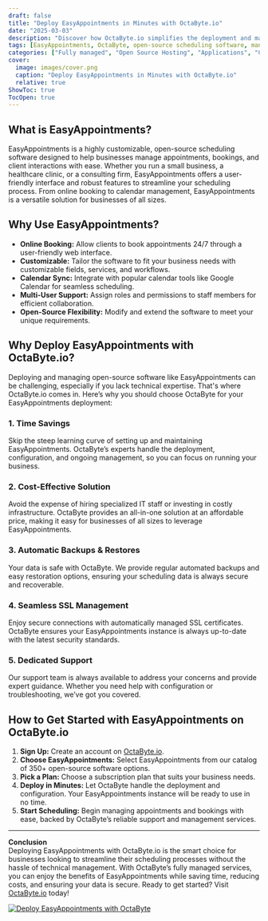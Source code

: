 ```yaml
---
draft: false
title: "Deploy EasyAppointments in Minutes with OctaByte.io"
date: "2025-03-03"
description: "Discover how OctaByte.io simplifies the deployment and management of EasyAppointments, a powerful open-source scheduling software. Save time, reduce costs, and enjoy hassle-free technical support with OctaByte's fully managed services."
tags: [EasyAppointments, OctaByte, open-source scheduling software, managed services, deploy EasyAppointments, time-saving, cost-effective, automatic backups, SSL management, technical support]
categories: ["Fully managed", "Open Source Hosting", "Applications", "Calendar", "EasyAppointments"]
cover:
  image: images/cover.png
  caption: "Deploy EasyAppointments in Minutes with OctaByte.io"
  relative: true
ShowToc: true
TocOpen: true
---
```



## What is EasyAppointments?

EasyAppointments is a highly customizable, open-source scheduling software designed to help businesses manage appointments, bookings, and client interactions with ease. Whether you run a small business, a healthcare clinic, or a consulting firm, EasyAppointments offers a user-friendly interface and robust features to streamline your scheduling process. From online booking to calendar management, EasyAppointments is a versatile solution for businesses of all sizes.

## Why Use EasyAppointments?

- **Online Booking:** Allow clients to book appointments 24/7 through a user-friendly web interface.
- **Customizable:** Tailor the software to fit your business needs with customizable fields, services, and workflows.
- **Calendar Sync:** Integrate with popular calendar tools like Google Calendar for seamless scheduling.
- **Multi-User Support:** Assign roles and permissions to staff members for efficient collaboration.
- **Open-Source Flexibility:** Modify and extend the software to meet your unique requirements.

## Why Deploy EasyAppointments with OctaByte.io?

Deploying and managing open-source software like EasyAppointments can be challenging, especially if you lack technical expertise. That's where OctaByte.io comes in. Here’s why you should choose OctaByte for your EasyAppointments deployment:

### 1. **Time Savings**
Skip the steep learning curve of setting up and maintaining EasyAppointments. OctaByte’s experts handle the deployment, configuration, and ongoing management, so you can focus on running your business.

### 2. **Cost-Effective Solution**
Avoid the expense of hiring specialized IT staff or investing in costly infrastructure. OctaByte provides an all-in-one solution at an affordable price, making it easy for businesses of all sizes to leverage EasyAppointments.

### 3. **Automatic Backups & Restores**
Your data is safe with OctaByte. We provide regular automated backups and easy restoration options, ensuring your scheduling data is always secure and recoverable.

### 4. **Seamless SSL Management**
Enjoy secure connections with automatically managed SSL certificates. OctaByte ensures your EasyAppointments instance is always up-to-date with the latest security standards.

### 5. **Dedicated Support**
Our support team is always available to address your concerns and provide expert guidance. Whether you need help with configuration or troubleshooting, we’ve got you covered.

## How to Get Started with EasyAppointments on OctaByte.io

1. **Sign Up:** Create an account on [OctaByte.io](https://octabyte.io).
2. **Choose EasyAppointments:** Select EasyAppointments from our catalog of 350+ open-source software options.
3. **Pick a Plan:** Choose a subscription plan that suits your business needs.
4. **Deploy in Minutes:** Let OctaByte handle the deployment and configuration. Your EasyAppointments instance will be ready to use in no time.
5. **Start Scheduling:** Begin managing appointments and bookings with ease, backed by OctaByte’s reliable support and management services.

---

**Conclusion**  
Deploying EasyAppointments with OctaByte.io is the smart choice for businesses looking to streamline their scheduling processes without the hassle of technical management. With OctaByte’s fully managed services, you can enjoy the benefits of EasyAppointments while saving time, reducing costs, and ensuring your data is secure. Ready to get started? Visit [OctaByte.io](https://octabyte.io) today!

[![Deploy EasyAppointments with OctaByte](/images/deploy-on-octabyte.png)](https://octabyte.io/fully-managed-open-source-services/applications/calendar/easyappointments)